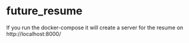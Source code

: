 # future_resume
If you run the docker-compose it will create a server for the resume on http://localhost:8000/
